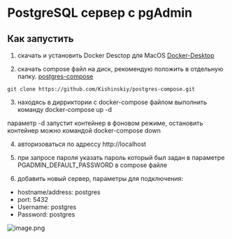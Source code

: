 # PostgreSQL сервер  с pgAdmin

## Как запустить

1. скачать и установить Docker Desctop для MacOS [Docker-Desktop](https://www.docker.com/products/docker-desktop/)

2. скачать compose файл на диск, рекомендую положить в отдельную папку. 
[postgres-compose](https://github.com/Kishinskiy/postgres-compose)


  ```git clone https://github.com/Kishinskiy/postgres-compose.git ```

3. находясь в дирриктории с docker-compose файлом выполнить команду docker-compose up -d

параметр -d запустит контейнер в фоновом режиме, остановить контейнер можно командой docker-compose down

4. авторизоваться по адрессу http://localhost

5. при запросе пароля указать пароль который был задан в параметре PGADMIN_DEFAULT_PASSWORD  в compose файле

6. добавить новый сервер, параметры для подключения:

 * hostname/address: postgres
 * port: 5432
 * Username: postgres
 * Password: postgres

![image.png](src%2Fmain%2Fresources%2Freadme%2Fimage.png)